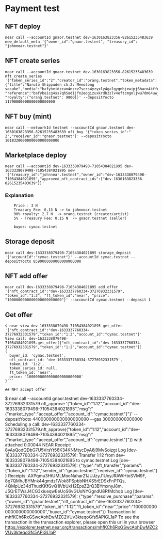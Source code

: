 # Payment test

## NFT deploy
```
near call --accountId gnaor.testnet dev-1630163823356-82615235483639 new_default_meta '{"owner_id":"gnaor.testnet", "treasury_id": "johnnear.testnet"}'
```

## NFT create series
```
near call --accountId gnaor.testnet dev-1630163823356-82615235483639 nft_create_series '{"token_series_id":"2","creator_id":"orang.testnet","token_metadata":{"title":"Naruto Shippuden ch.2: Menolong sasuke","media":"bafybeidzcan4nzcz7sczs4yzyxly4galgygnbjewipj6haco4kffoqpkiy", "reference":"bafybeicg4ss7qh5odijfn2eogizuxkrdh3zlv4eftcmgnljwu7dm64uwji"},"price":"1000000000000000000000000", "royalty":{"orang.testnet": 9000}}' --depositYocto 11790000000000000000000
```

## NFT buy (mint)
```
near call --networkId testnet --accountId gnaor.testnet dev-1630163823356-82615235483639 nft_buy '{"token_series_id":"
2","receiver_id":"gnaor.testnet"}' --depositYocto 1018320000000000000000000
```

## Marketplace deploy
```
near call --accountId dev-1633338079498-71054384021895 dev-1633338079498-71054384021895 new '{"treasury_id":"johnnear.testnet","owner_id":"dev-1633338079498-71054384021895","approved_nft_contract_ids":["dev-1630163823356-82615235483639"]}'
```

### Explanation
```
    Price : 3 N
    Treasury Fee: 0.15 N -> to johnnear.testnet
    90% royalty: 2.7 N  -> orang.testnet (creator/artist)
    5% - Treasury Fee: 0.15 N  -> gnaor.testnet (seller)

    buyer: cymac.testnet
```

## Storage deposit
```
near call dev-1633338079498-71054384021895 storage_deposit '{"accountId":"cymac.testnet"}' --accountId cymac.testnet --depositYocto 8590000000000000000000
```
## NFT add offer 
```
near call dev-1633338079498-71054384021895 add_offer '{"nft_contract_id":"dev-1633337760334-37276932331579", "token_id":"1:2", "ft_token_id":"near", "price": "1000000000000000000000000"}' --accountId cymac.testnet --deposit 1
```

## Get offer
```
$ near view dev-1633338079498-71054384021895 get_offer '{"nft_contract_id":"dev-1633337760334-37276932331579","token_id":"1:2","account_id":"cymac.testnet"}'
View call: dev-1633338079498-71054384021895.get_offer({"nft_contract_id":"dev-1633337760334-37276932331579","token_id":"1:2","account_id":"cymac.testnet"})
{
  buyer_id: 'cymac.testnet',
  nft_contract_id: 'dev-1633337760334-37276932331579',
  token_id: '1:2',
  token_series_id: null,
  ft_token_id: 'near',
  price: '1000000000000000000000000'
}```

## NFT accept offer
```
$ near call --accountId gnaor.testnet  dev-1633337760334-37276932331579  nft_approve '{"token_id":"1:12","account_id":"dev-1633338079498-71054384021895","msg":"{\"market_type\":\"accept_offer\",\"account_id\":\"cymac.testnet\"}"}' --depositYocto 440000000000000000000 --gas 300000000000000
Scheduling a call: dev-1633337760334-37276932331579.nft_approve({"token_id":"1:12","account_id":"dev-1633338079498-71054384021895","msg":"{\"market_type\":\"accept_offer\",\"account_id\":\"cymac.testnet\"}"}) with attached 0.00044 NEAR
Receipt: 8yAsQodQDbG7U5VrsYt56K34KNMtycDyA6j9MvSoizgt
Log [dev-1633337760334-37276932331579]: Transfer 1:12 from dev-1633338079498-71054384021895 to cymac.testnet
Log [dev-1633337760334-37276932331579]: {"type":"nft_transfer","params":{"token_id":"1:12","sender_id":"gnaor.testnet","receiver_id":"cymac.testnet"}}
Receipts: AXPqmu3HtUMLMooNahar21JUJzyJ1UxyJRAWHtoSVM9F, 8g7QMhJBYMnk44gmdz1Wok8PSpbbNHXS5rEDSxFnPTQs, 4QMpUz34dThuxKKfGvQ1iVbUxH2EpsZ2rQ3BYmxnyJ8m, J5QrETWsJ4CG3xiueqwEeUoS6vGUoNYGgndU8RfMchqb
Log [dev-1633337760334-37276932331579]: {"type":"resolve_purchase","params":{"owner_id":"gnaor.testnet","nft_contract_id":"dev-1633337760334-37276932331579","token_id":"1:12","ft_token_id":"near","price":"100000000000000000000000","buyer_id":"cymac.testnet"}}
Transaction Id mhfKCh6RxGSwcAohEwMZC2VUv3kteqoGfs5APiGL1aP
To see the transaction in the transaction explorer, please open this url in your browser
https://explorer.testnet.near.org/transactions/mhfKCh6RxGSwcAohEwMZC2VUv3kteqoGfs5APiGL1aP
```